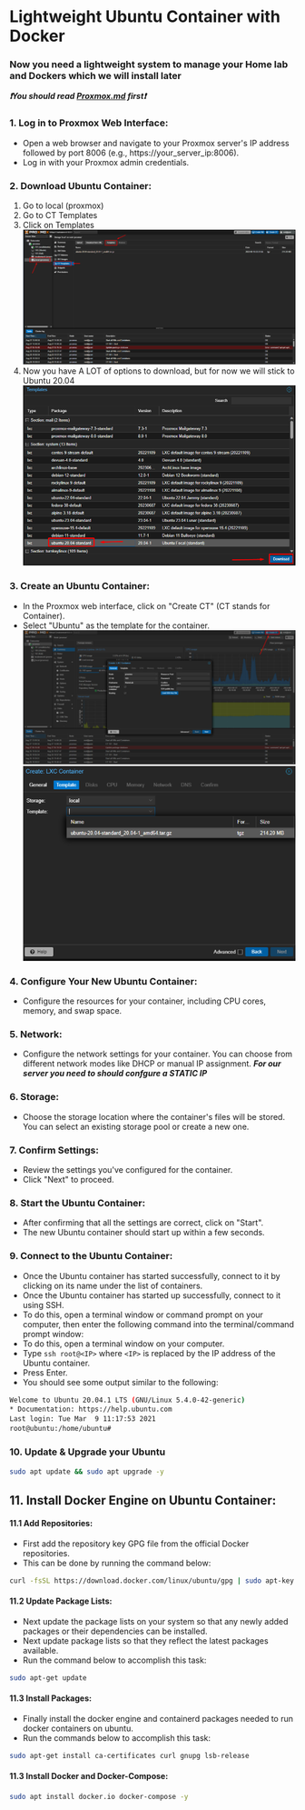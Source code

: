 # Lightweight Ubuntu Container with Docker
### Now you need a lightweight system to manage your Home lab and Dockers which we will install later
***❗You should read [Proxmox.md](Proxmox.md) first❗***
### 1. Log in to Proxmox Web Interface:
- Open a web browser and navigate to your Proxmox server's IP address followed by port 8006 (e.g., https://your_server_ip:8006).
- Log in with your Proxmox admin credentials.
### 2. Download Ubuntu Container:
1. Go to local (proxmox)
2. Go to CT Templates
3. Click on Templates
![Alt text](Images\image-3.png)
4. Now you have A LOT of options to download, but for now we will stick to Ubuntu 20.04 
![Alt text](Images\image-4.png)
### 3. Create an Ubuntu Container:
- In the Proxmox web interface, click on "Create CT" (CT stands for Container).
- Select "Ubuntu" as the template for the container.
![Alt text](Images\image-1.png)
![Alt text](Images\image-2.png)
### 4. Configure Your New Ubuntu Container:
- Configure the resources for your container, including CPU cores, memory, and swap space.
### 5. Network:
- Configure the network settings for your container. You can choose from different network modes like DHCP or manual IP assignment. ***For our server you need to should confgure a STATIC IP***
### 6. Storage:
- Choose the storage location where the container's files will be stored. You can select an existing storage pool or create a new one.
### 7. Confirm Settings:
- Review the settings you've configured for the container.
- Click "Next" to proceed.
### 8. Start the Ubuntu Container:
- After confirming that all the settings are correct, click on "Start".
- The new Ubuntu container should start up within a few seconds.
### 9. Connect to the Ubuntu Container:
- Once the Ubuntu container has started successfully, connect to it by clicking on its name under the list of containers.
- Once the Ubuntu container has started up successfully, connect to it using SSH.
- To do this, open a terminal window or command prompt on your computer, then enter the following command into the terminal/command prompt window:
- To do this, open a terminal window on your computer.
- Type `ssh root@<IP>` where `<IP>` is replaced by the IP address of the Ubuntu container.
- Press Enter.
- You should see some output similar to the following:
```bash
Welcome to Ubuntu 20.04.1 LTS (GNU/Linux 5.4.0-42-generic)
* Documentation: https://help.ubuntu.com
Last login: Tue Mar  9 11:17:53 2021
root@ubuntu:/home/ubuntu#
```
### 10. Update & Upgrade your Ubuntu
```bash
sudo apt update && sudo apt upgrade -y
```

## 11. Install Docker Engine on Ubuntu Container:
#### 11.1 Add Repositories:
- First add the repository key GPG file from the official Docker repositories.
- This can be done by running the command below:
```bash
curl -fsSL https://download.docker.com/linux/ubuntu/gpg | sudo apt-key add -
```
#### 11.2 Update Package Lists:
- Next update the package lists on your system so that any newly added packages or their dependencies can be installed.
- Next update package lists so that they reflect the latest packages available.
- Run the command below to accomplish this task:
```bash
sudo apt-get update
```
#### 11.3 Install Packages:
- Finally install the docker engine and containerd packages needed to run docker containers on ubuntu.
- Run the commands below to accomplish this task:
```bash
sudo apt-get install ca-certificates curl gnupg lsb-release
```
#### 11.3 Install Docker and Docker-Compose:
```bash
sudo apt install docker.io docker-compose -y
```